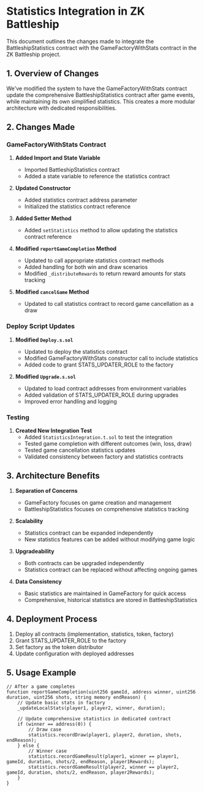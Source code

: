 # Statistics Integration in ZK Battleship

This document outlines the changes made to integrate the BattleshipStatistics contract with the GameFactoryWithStats contract in the ZK Battleship project.

## 1. Overview of Changes

We've modified the system to have the GameFactoryWithStats contract update the comprehensive BattleshipStatistics contract after game events, while maintaining its own simplified statistics. This creates a more modular architecture with dedicated responsibilities.

## 2. Changes Made

### GameFactoryWithStats Contract

1. **Added Import and State Variable**
   - Imported BattleshipStatistics contract
   - Added a state variable to reference the statistics contract

2. **Updated Constructor**
   - Added statistics contract address parameter
   - Initialized the statistics contract reference

3. **Added Setter Method**
   - Added `setStatistics` method to allow updating the statistics contract reference

4. **Modified `reportGameCompletion` Method**
   - Updated to call appropriate statistics contract methods
   - Added handling for both win and draw scenarios
   - Modified `_distributeRewards` to return reward amounts for stats tracking

5. **Modified `cancelGame` Method**
   - Updated to call statistics contract to record game cancellation as a draw

### Deploy Script Updates

1. **Modified `Deploy.s.sol`**
   - Updated to deploy the statistics contract
   - Modified GameFactoryWithStats constructor call to include statistics
   - Added code to grant STATS_UPDATER_ROLE to the factory

2. **Modified `Upgrade.s.sol`**
   - Updated to load contract addresses from environment variables
   - Added validation of STATS_UPDATER_ROLE during upgrades
   - Improved error handling and logging

### Testing

1. **Created New Integration Test**
   - Added `StatisticsIntegration.t.sol` to test the integration
   - Tested game completion with different outcomes (win, loss, draw)
   - Tested game cancellation statistics updates
   - Validated consistency between factory and statistics contracts

## 3. Architecture Benefits

1. **Separation of Concerns**
   - GameFactory focuses on game creation and management
   - BattleshipStatistics focuses on comprehensive statistics tracking

2. **Scalability**
   - Statistics contract can be expanded independently
   - New statistics features can be added without modifying game logic

3. **Upgradeability**
   - Both contracts can be upgraded independently
   - Statistics contract can be replaced without affecting ongoing games

4. **Data Consistency**
   - Basic statistics are maintained in GameFactory for quick access
   - Comprehensive, historical statistics are stored in BattleshipStatistics

## 4. Deployment Process

1. Deploy all contracts (implementation, statistics, token, factory)
2. Grant STATS_UPDATER_ROLE to the factory
3. Set factory as the token distributor
4. Update configuration with deployed addresses

## 5. Usage Example

```solidity
// After a game completes
function reportGameCompletion(uint256 gameId, address winner, uint256 duration, uint256 shots, string memory endReason) {
    // Update basic stats in factory
    _updateLocalStats(player1, player2, winner, duration);
    
    // Update comprehensive statistics in dedicated contract
    if (winner == address(0)) {
        // Draw case
        statistics.recordDraw(player1, player2, duration, shots, endReason);
    } else {
        // Winner case
        statistics.recordGameResult(player1, winner == player1, gameId, duration, shots/2, endReason, player1Rewards);
        statistics.recordGameResult(player2, winner == player2, gameId, duration, shots/2, endReason, player2Rewards);
    }
}
```
